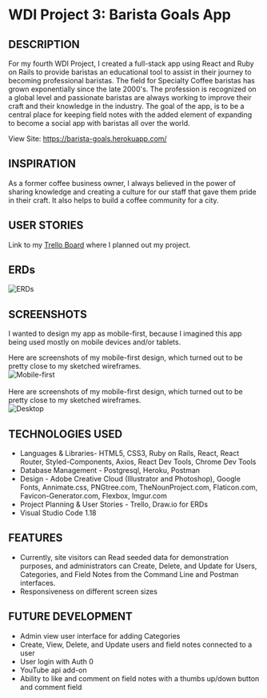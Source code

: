 # WDI Project 3: Barista Goals App

## DESCRIPTION
For my fourth WDI Project, I created a full-stack app using React and Ruby on Rails to provide baristas an educational tool to assist in their journey to becoming professional baristas. The field for Specialty Coffee baristas has grown exponentially since the late 2000's. The profession is recognized on a global level and passionate baristas are always working to improve their craft and their knowledge in the industry. The goal of the app, is to be a central place for keeping field notes with the added element of expanding to become a social app with baristas all over the world.

View Site:
https://barista-goals.herokuapp.com/


## INSPIRATION
As a former coffee business owner, I always believed in the power of sharing knowledge and creating a culture for our staff that gave them pride in their craft. It also helps to build a coffee community for a city. 

## USER STORIES
Link to my [Trello Board](https://trello.com/b/uCeqdV6W/barista-goals) where I planned out my project.

## ERDs
![ERDs](https://i.imgur.com/Tia4TfM.png)

## SCREENSHOTS
I wanted to design my app as mobile-first, because I imagined this app being used mostly on mobile devices and/or tablets.

Here are screenshots of my mobile-first design, which turned out to be pretty close to my sketched wireframes.<br/>
![Mobile-first](https://i.imgur.com/Lw7sTqy.jpg)<br/>
<br/>
Here are screenshots of my mobile-first design, which turned out to be pretty close to my sketched wireframes.<br/>
![Desktop](https://i.imgur.com/VYPSbwb.jpg)<br/>


## TECHNOLOGIES USED
 - Languages &  Libraries- HTML5, CSS3, Ruby on Rails, React, React Router, Styled-Components, Axios, React Dev Tools, Chrome Dev Tools
 - Database Management - Postgresql, Heroku, Postman
 - Design - Adobe Creative Cloud (Illustrator and Photoshop), Google Fonts, Annimate.css, PNGtree.com, TheNounProject.com, Flaticon.com, Favicon-Generator.com, Flexbox, Imgur.com
 - Project Planning & User Stories - Trello, Draw.io for ERDs
 - Visual Studio Code 1.18

 ## FEATURES
 - Currently, site visitors can Read seeded data for demonstration purposes, and administrators can Create, Delete, and Update for Users, Categories, and Field Notes from the Command Line and Postman interfaces.
 - Responsiveness on different screen sizes

 ## FUTURE DEVELOPMENT
 - Admin view user interface for adding Categories
 - Create, View, Delete, and Update users and field notes connected to a user
 - User login with Auth 0
 - YouTube api add-on
 - Ability to like and comment on field notes with a thumbs up/down button and comment field